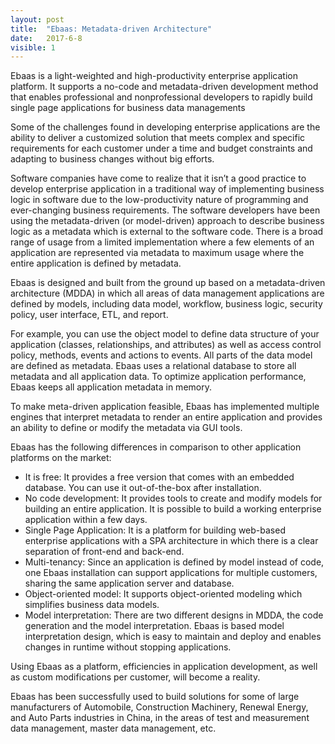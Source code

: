 ```yaml
---
layout: post
title:  "Ebaas: Metadata-driven Architecture"
date:   2017-6-8
visible: 1
---
```


<p class="intro"><span class="dropcap">E</span>baas is a light-weighted and high-productivity enterprise application platform. It supports a no-code and metadata-driven development method that enables professional and nonprofessional developers to rapidly build single page applications for business data managements</p>

Some of the challenges found in developing enterprise applications are the ability to deliver a customized solution that meets complex and specific requirements for each customer under a time and budget constraints and adapting to business changes without big efforts.

Software companies have come to realize that it isn’t a good practice to develop enterprise application in a traditional way of implementing business logic in software due to the low-productivity nature of programming and ever-changing business requirements. The software developers have been using the metadata-driven (or model-driven) approach to describe business logic as a metadata which is external to the software code. There is a broad range of usage from a limited implementation where a few elements of an application are represented via metadata to maximum usage where the entire application is defined by metadata.

Ebaas is designed and built from the ground up based on a metadata-driven architecture (MDDA) in which all areas of data management applications are defined by models, including data model, workflow, business logic, security policy, user interface, ETL, and report.

For example, you can use the object model to define data structure of your application (classes, relationships, and attributes) as well as access control policy, methods, events and actions to events. All parts of the data model are defined as metadata. Ebaas uses a relational database to store all metadata and all application data. To optimize application performance, Ebaas keeps all application metadata in memory.

To make meta-driven application feasible, Ebaas has implemented multiple engines that interpret metadata to render an entire application and provides an ability to define or modify the metadata via GUI tools. 

Ebaas has the following differences in comparison to other application platforms on the market:

* It is free: It provides a free version that comes with an embedded database. You can use it out-of-the-box after installation.
* No code development: It provides tools to create and modify models for building an entire application. It is possible to build a working enterprise application within a few days.
* Single Page Application: It is a platform for building web-based enterprise applications with a SPA architecture in which there is a clear separation of front-end and back-end.
* Multi-tenancy: Since an application is defined by model instead of code, one Ebaas installation can support applications for multiple customers, sharing the same application server and database.
* Object-oriented model: It supports object-oriented modeling which simplifies business data models.
* Model interpretation: There are two different designs in MDDA, the code generation and the model interpretation. Ebaas is based model interpretation design, which is easy to maintain and deploy and enables changes in runtime without stopping applications.

Using Ebaas as a platform, efficiencies in application development, as well as custom modifications per customer, will become a reality.

Ebaas has been successfully used to build solutions for some of large manufacturers of Automobile, Construction Machinery, Renewal Energy, and Auto Parts industries in China, in the areas of test and measurement data management, master data management, etc.
